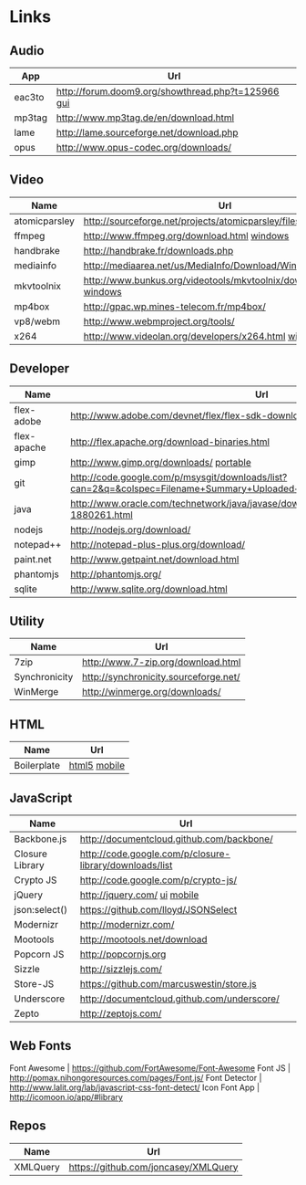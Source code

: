 Links
=====

## Audio
App    | Url
---    | ---
eac3to | http://forum.doom9.org/showthread.php?t=125966 [gui](http://code.google.com/p/hdbrstreamextractor/)
mp3tag | http://www.mp3tag.de/en/download.html
lame   | http://lame.sourceforge.net/download.php
opus   | http://www.opus-codec.org/downloads/

## Video
Name          | Url
----          | ---
atomicparsley | http://sourceforge.net/projects/atomicparsley/files/atomicparsley/
ffmpeg        | http://www.ffmpeg.org/download.html [windows](http://ffmpeg.zeranoe.com/builds/)
handbrake     | http://handbrake.fr/downloads.php
mediainfo     | http://mediaarea.net/us/MediaInfo/Download/Windows
mkvtoolnix    | http://www.bunkus.org/videotools/mkvtoolnix/downloads.html [windows](http://www.fosshub.com/MKVToolNix.html)
mp4box        | http://gpac.wp.mines-telecom.fr/mp4box/
vp8/webm      | http://www.webmproject.org/tools/
x264          | http://www.videolan.org/developers/x264.html [win32](http://download.videolan.org/pub/videolan/x264/binaries/win32/) [win64](http://download.videolan.org/pub/videolan/x264/binaries/win64/)

## Developer
Name         | Url
----         | ---
flex-adobe   | http://www.adobe.com/devnet/flex/flex-sdk-download.html
flex-apache  | http://flex.apache.org/download-binaries.html
gimp         | http://www.gimp.org/downloads/ [portable](http://portableapps.com/apps/graphics_pictures/gimp_portable)
git          | http://code.google.com/p/msysgit/downloads/list?can=2&q=&colspec=Filename+Summary+Uploaded+ReleaseDate+Size+DownloadCount
java         | http://www.oracle.com/technetwork/java/javase/downloads/jre7-downloads-1880261.html
nodejs       | http://nodejs.org/download/
notepad++    | http://notepad-plus-plus.org/download/
paint.net    | http://www.getpaint.net/download.html
phantomjs    | http://phantomjs.org/
sqlite       | http://www.sqlite.org/download.html

## Utility
Name          | Url
----          | ---
7zip          | http://www.7-zip.org/download.html
Synchronicity | http://synchronicity.sourceforge.net/
WinMerge      | http://winmerge.org/downloads/

## HTML
Name        | Url
----        | ---
Boilerplate | [html5](http://html5boilerplate.com) [mobile](http://html5boilerplate.com/mobile)

## JavaScript
Name | Url
---- | ---
Backbone.js     | http://documentcloud.github.com/backbone/
Closure Library | http://code.google.com/p/closure-library/downloads/list
Crypto JS       | http://code.google.com/p/crypto-js/
jQuery          | http://jquery.com/ [ui](http://jqueryui.com/) [mobile](http://jquerymobile.com/)
json:select()   | https://github.com/lloyd/JSONSelect
Modernizr       | http://modernizr.com/
Mootools        | http://mootools.net/download
Popcorn JS      | http://popcornjs.org
Sizzle          | http://sizzlejs.com/
Store-JS        | https://github.com/marcuswestin/store.js
Underscore      | http://documentcloud.github.com/underscore/
Zepto           | http://zeptojs.com/

## Web Fonts
Font Awesome  | https://github.com/FortAwesome/Font-Awesome
Font JS       | http://pomax.nihongoresources.com/pages/Font.js/
Font Detector | http://www.lalit.org/lab/javascript-css-font-detect/
Icon Font App | http://icomoon.io/app/#library

## Repos
Name     | Url
----     | ---
XMLQuery | https://github.com/joncasey/XMLQuery
